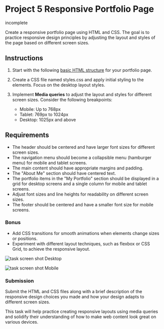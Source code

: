 # Project 5 Responsive Portfolio Page

incomplete 

Create a responsive portfolio page using HTML and CSS. The goal is to practice responsive design principles by adjusting the layout and styles of the page based on different screen sizes.

## Instructions

1. Start with the following [basic HTML structure](./start.html) for your portfolio page.

1. Create a CSS file named styles.css and apply initial styling to the elements. Focus on the desktop layout styles.

1. Implement **Media queries** to adjust the layout and styles for different screen sizes. Consider the following breakpoints:

   - Mobile: Up to 768px
   - Tablet: 769px to 1024px
   - Desktop: 1025px and above

## Requirements

- The header should be centered and have larger font sizes for different screen sizes.
- The navigation menu should become a collapsible menu (hamburger menu) for mobile and tablet screens.
- The main content should have appropriate margins and padding.
- The "About Me" section should have centered text.
- The portfolio items in the "My Portfolio" section should be displayed in a grid for desktop screens and a single column for mobile and tablet screens.
- Adjust font sizes and line heights for readability on different screen sizes.
- The footer should be centered and have a smaller font size for mobile screens.

### Bonus

- Add CSS transitions for smooth animations when elements change sizes or positions.
- Experiment with different layout techniques, such as flexbox or CSS Grid, to achieve the responsive layout.

![task screen shot](./task1.png)
Desktop

![task screen shot](./task1-mobile.png)
Mobile

### Submission

Submit the HTML and CSS files along with a brief description of the responsive design choices you made and how your design adapts to different screen sizes.

This task will help practice creating responsive layouts using media queries and solidify their understanding of how to make web content look great on various devices.
